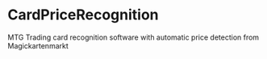 # CardPriceRecognition
MTG Trading card recognition software with automatic price detection from Magickartenmarkt
